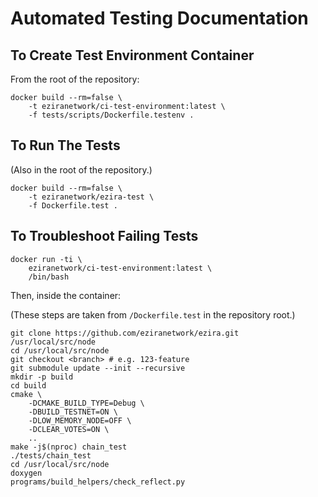 # Automated Testing Documentation

## To Create Test Environment Container

From the root of the repository:

    docker build --rm=false \
        -t eziranetwork/ci-test-environment:latest \
        -f tests/scripts/Dockerfile.testenv .

## To Run The Tests

(Also in the root of the repository.)

    docker build --rm=false \
        -t eziranetwork/ezira-test \
        -f Dockerfile.test .

## To Troubleshoot Failing Tests

    docker run -ti \
        eziranetwork/ci-test-environment:latest \
        /bin/bash

Then, inside the container:

(These steps are taken from `/Dockerfile.test` in the
repository root.)

    git clone https://github.com/eziranetwork/ezira.git /usr/local/src/node
    cd /usr/local/src/node
    git checkout <branch> # e.g. 123-feature
    git submodule update --init --recursive
    mkdir -p build
    cd build
    cmake \
        -DCMAKE_BUILD_TYPE=Debug \
        -DBUILD_TESTNET=ON \
        -DLOW_MEMORY_NODE=OFF \
        -DCLEAR_VOTES=ON \
        ..
    make -j$(nproc) chain_test
    ./tests/chain_test
    cd /usr/local/src/node
    doxygen
    programs/build_helpers/check_reflect.py
